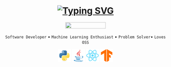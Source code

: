 <h1 align="center">
  <a href="https://git.io/typing-svg">
    <img src="https://readme-typing-svg.herokuapp.com?font=Fira+Code&size=30&duration=3000&pause=1000&color=36BCF7FF&center=true&vCenter=true&width=435&lines=Hello%2C+I'm+Vaishakh;Welcome+to+my+GitHub" alt="Typing SVG" />
  </a>
</h1>
<p align="center">
  <img src="https://raw.githubusercontent.com/rodrigograca31/rodrigograca31/master/matrix.svg" width="50%" height="20%">
</p>
<p align="center">
  <code>Software Developer</code> • <code>Machine Learning Enthusiast</code> • <code>Problem Solver</code>• <code>Loves OSS</code>
</p>
<p align="center">
  <img src="https://github.com/devicons/devicon/blob/master/icons/python/python-original.svg" width="40" height="40">
  <img src="https://github.com/devicons/devicon/blob/master/icons/java/java-original.svg" width="40" height="40">
  <img src="https://github.com/devicons/devicon/blob/master/icons/react/react-original.svg" width="40" height="40">
  <img src="https://github.com/devicons/devicon/blob/master/icons/tensorflow/tensorflow-original.svg" width="40" height="40">
</p>

